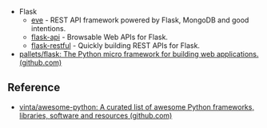 - Flask
    - [eve](https://github.com/pyeve/eve) - REST API framework powered by Flask, MongoDB and good intentions.
    - [flask-api](https://github.com/flask-api/flask-api) - Browsable Web APIs for Flask.
    - [flask-restful](https://github.com/flask-restful/flask-restful) - Quickly building REST APIs for Flask.
- [pallets/flask: The Python micro framework for building web applications. (github.com)](https://github.com/pallets/flask)


## Reference

- [vinta/awesome-python: A curated list of awesome Python frameworks, libraries, software and resources (github.com)](https://github.com/vinta/awesome-python)
